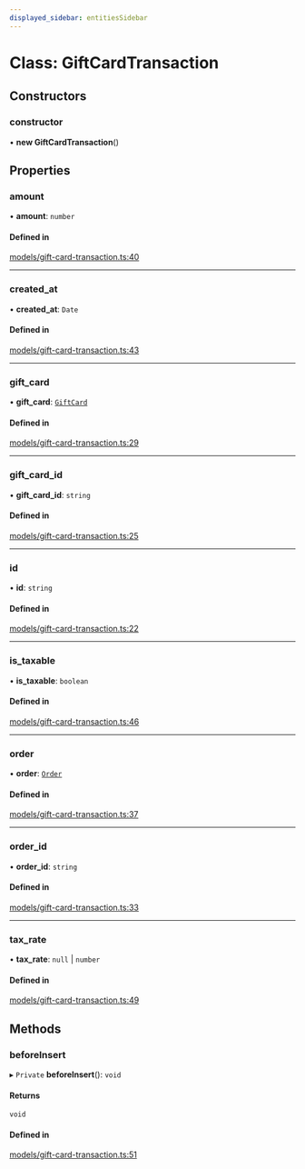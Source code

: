 ```yaml
---
displayed_sidebar: entitiesSidebar
---
```


# Class: GiftCardTransaction

## Constructors

### constructor

• **new GiftCardTransaction**()

## Properties

### amount

• **amount**: `number`

#### Defined in

[models/gift-card-transaction.ts:40](https://github.com/medusajs/medusa/blob/0703dd94e/packages/medusa/src/models/gift-card-transaction.ts#L40)

___

### created\_at

• **created\_at**: `Date`

#### Defined in

[models/gift-card-transaction.ts:43](https://github.com/medusajs/medusa/blob/0703dd94e/packages/medusa/src/models/gift-card-transaction.ts#L43)

___

### gift\_card

• **gift\_card**: [`GiftCard`](GiftCard.md)

#### Defined in

[models/gift-card-transaction.ts:29](https://github.com/medusajs/medusa/blob/0703dd94e/packages/medusa/src/models/gift-card-transaction.ts#L29)

___

### gift\_card\_id

• **gift\_card\_id**: `string`

#### Defined in

[models/gift-card-transaction.ts:25](https://github.com/medusajs/medusa/blob/0703dd94e/packages/medusa/src/models/gift-card-transaction.ts#L25)

___

### id

• **id**: `string`

#### Defined in

[models/gift-card-transaction.ts:22](https://github.com/medusajs/medusa/blob/0703dd94e/packages/medusa/src/models/gift-card-transaction.ts#L22)

___

### is\_taxable

• **is\_taxable**: `boolean`

#### Defined in

[models/gift-card-transaction.ts:46](https://github.com/medusajs/medusa/blob/0703dd94e/packages/medusa/src/models/gift-card-transaction.ts#L46)

___

### order

• **order**: [`Order`](Order.md)

#### Defined in

[models/gift-card-transaction.ts:37](https://github.com/medusajs/medusa/blob/0703dd94e/packages/medusa/src/models/gift-card-transaction.ts#L37)

___

### order\_id

• **order\_id**: `string`

#### Defined in

[models/gift-card-transaction.ts:33](https://github.com/medusajs/medusa/blob/0703dd94e/packages/medusa/src/models/gift-card-transaction.ts#L33)

___

### tax\_rate

• **tax\_rate**: ``null`` \| `number`

#### Defined in

[models/gift-card-transaction.ts:49](https://github.com/medusajs/medusa/blob/0703dd94e/packages/medusa/src/models/gift-card-transaction.ts#L49)

## Methods

### beforeInsert

▸ `Private` **beforeInsert**(): `void`

#### Returns

`void`

#### Defined in

[models/gift-card-transaction.ts:51](https://github.com/medusajs/medusa/blob/0703dd94e/packages/medusa/src/models/gift-card-transaction.ts#L51)
